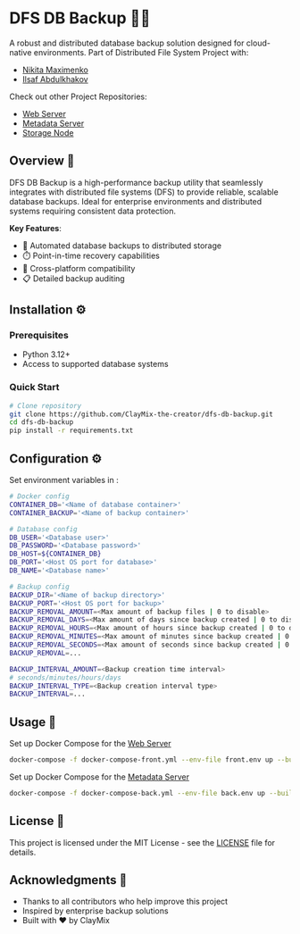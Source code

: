 # DFS DB Backup 🔄💾

A robust and distributed database backup solution designed for cloud-native environments. Part of Distributed File System Project with:
- [Nikita Maximenko](https://github.com/Nexonm)
- [Ilsaf Abdulkhakov](https://github.com/harutoyume)

Check out other Project Repositories:
- [Web Server](https://github.com/harutoyume/dfs_web_server)
- [Metadata Server](https://github.com/Nexonm/dfs-metadata)
- [Storage Node](https://github.com/Nexonm/dfs-storage-node)

## Overview 📖

DFS DB Backup is a high-performance backup utility that seamlessly integrates with distributed file systems (DFS) to provide reliable, scalable database backups. Ideal for enterprise environments and distributed systems requiring consistent data protection.

**Key Features**:
- 🚀 Automated database backups to distributed storage
- ⏱️ Point-in-time recovery capabilities
- 🔄 Cross-platform compatibility
- 📋 Detailed backup auditing

## Installation ⚙️

### Prerequisites
- Python 3.12+
- Access to supported database systems

### Quick Start
```bash
# Сlone repository
git clone https://github.com/ClayMix-the-creator/dfs-db-backup.git
cd dfs-db-backup
pip install -r requirements.txt
```

## Configuration ⚙️

Set environment variables in :
```bash
# Docker config
CONTAINER_DB='<Name of database container>'
CONTAINER_BACKUP='<Name of backup container>'

# Database config
DB_USER='<Database user>'
DB_PASSWORD='<Database password>'
DB_HOST=${CONTAINER_DB}
DB_PORT='<Host OS port for database>'
DB_NAME='<Database name>'

# Backup config
BACKUP_DIR='<Name of backup directory>'
BACKUP_PORT='<Host OS port for backup>'
BACKUP_REMOVAL_AMOUNT=<Max amount of backup files | 0 to disable>
BACKUP_REMOVAL_DAYS=<Max amount of days since backup created | 0 to disable>
BACKUP_REMOVAL_HOURS=<Max amount of hours since backup created | 0 to disable>
BACKUP_REMOVAL_MINUTES=<Max amount of minutes since backup created | 0 to disable>
BACKUP_REMOVAL_SECONDS=<Max amount of seconds since backup created | 0 disable>
BACKUP_REMOVAL=...

BACKUP_INTERVAL_AMOUNT=<Backup creation time interval>
# seconds/minutes/hours/days
BACKUP_INTERVAL_TYPE=<Backup creation interval type>
BACKUP_INTERVAL=...
```

## Usage 🚀

Set up Docker Compose for the [Web Server](https://github.com/harutoyume/dfs_web_server)
```bash
docker-compose -f docker-compose-front.yml --env-file front.env up --build --force-recreate
```

Set up Docker Compose for the [Metadata Server](https://github.com/Nexonm/dfs-metadata)
```bash
docker-compose -f docker-compose-back.yml --env-file back.env up --build --force-recreate
```

## License 📄

This project is licensed under the MIT License - see the [LICENSE](LICENSE) file for details.

## Acknowledgments 🙏

- Thanks to all contributors who help improve this project
- Inspired by enterprise backup solutions
- Built with ❤️ by ClayMix
